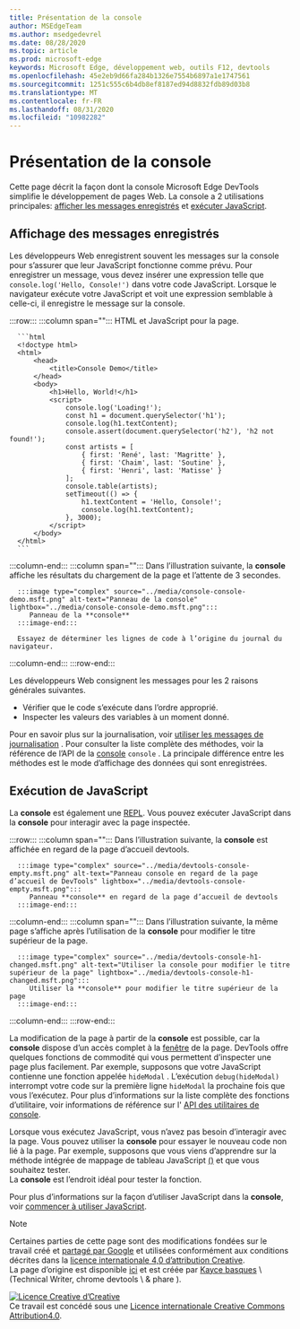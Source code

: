 ```yaml
---
title: Présentation de la console
author: MSEdgeTeam
ms.author: msedgedevrel
ms.date: 08/28/2020
ms.topic: article
ms.prod: microsoft-edge
keywords: Microsoft Edge, développement web, outils F12, devtools
ms.openlocfilehash: 45e2eb9d66fa284b1326e7554b6897a1e1747561
ms.sourcegitcommit: 1251c555c6b4db8ef8187ed94d8832fdb89d03b8
ms.translationtype: MT
ms.contentlocale: fr-FR
ms.lasthandoff: 08/31/2020
ms.locfileid: "10982282"
---
```

<!-- Copyright Kayce Basques 

   Licensed under the Apache License, Version 2.0 (the "License");
   you may not use this file except in compliance with the License.
   You may obtain a copy of the License at

       https://www.apache.org/licenses/LICENSE-2.0

   Unless required by applicable law or agreed to in writing, software
   distributed under the License is distributed on an "AS IS" BASIS,
   WITHOUT WARRANTIES OR CONDITIONS OF ANY KIND, either express or implied.
   See the License for the specific language governing permissions and
   limitations under the License.  -->





# Présentation de la console   

  

Cette page décrit la façon dont la console Microsoft Edge DevTools simplifie le développement de pages Web.  La console a 2 utilisations principales: [afficher les messages enregistrés](#viewing-logged-messages) et [exécuter JavaScript](#running-javascript).  

## Affichage des messages enregistrés   

Les développeurs Web enregistrent souvent les messages sur la console pour s’assurer que leur JavaScript fonctionne comme prévu.  Pour enregistrer un message, vous devez insérer une expression telle que `console.log('Hello, Console!')` dans votre code JavaScript.  Lorsque le navigateur exécute votre JavaScript et voit une expression semblable à celle-ci, il enregistre le message sur la console.  

:::row:::
   :::column span="":::
      HTML et JavaScript pour la page.  
      
      ```html
      <!doctype html>
      <html>
          <head>
              <title>Console Demo</title>
          </head>
          <body>
              <h1>Hello, World!</h1>
              <script>
                  console.log('Loading!');
                  const h1 = document.querySelector('h1');
                  console.log(h1.textContent);
                  console.assert(document.querySelector('h2'), 'h2 not found!');
                  const artists = [
                      { first: 'René', last: 'Magritte' },
                      { first: 'Chaim', last: 'Soutine' },
                      { first: 'Henri', last: 'Matisse' }
                  ];
                  console.table(artists);
                  setTimeout(() => {
                      h1.textContent = 'Hello, Console!';
                      console.log(h1.textContent);
                  }, 3000);
              </script>
          </body>
      </html>
      ```  
   :::column-end:::
   :::column span="":::
      Dans l’illustration suivante, la **console** affiche les résultats du chargement de la page et l’attente de 3 secondes.  
      
      :::image type="complex" source="../media/console-console-demo.msft.png" alt-text="Panneau de la console" lightbox="../media/console-console-demo.msft.png":::
         Panneau de la **console**  
      :::image-end:::  
      
      Essayez de déterminer les lignes de code à l’origine du journal du navigateur.  
   :::column-end:::
:::row-end:::  

Les développeurs Web consignent les messages pour les 2 raisons générales suivantes.  

*   Vérifier que le code s’exécute dans l’ordre approprié.  
*   Inspecter les valeurs des variables à un moment donné.  

Pour en savoir plus sur la journalisation, voir [utiliser les messages de journalisation][DevtoolsConsoleLoggingMessages] .  Pour consulter la liste complète des méthodes, voir la référence de l’API de la [console][DevToolsConsoleAPI] `console` .  La principale différence entre les méthodes est le mode d’affichage des données qui sont enregistrées.  

## Exécution de JavaScript   

La **console** est également une [REPL][WikiREPLoop].  Vous pouvez exécuter JavaScript dans la **console** pour interagir avec la page inspectée.   

:::row:::
   :::column span="":::
      Dans l’illustration suivante, la **console** est affichée en regard de la page d’accueil devtools.  
      
      :::image type="complex" source="../media/devtools-console-empty.msft.png" alt-text="Panneau console en regard de la page d’accueil de DevTools" lightbox="../media/devtools-console-empty.msft.png":::
         Panneau **console** en regard de la page d’accueil de devtools  
      :::image-end:::  
   :::column-end:::
   :::column span="":::
      Dans l’illustration suivante, la même page s’affiche après l’utilisation de la **console** pour modifier le titre supérieur de la page.
      
      :::image type="complex" source="../media/devtools-console-h1-changed.msft.png" alt-text="Utiliser la console pour modifier le titre supérieur de la page" lightbox="../media/devtools-console-h1-changed.msft.png":::
         Utiliser la **console** pour modifier le titre supérieur de la page  
      :::image-end:::  
   :::column-end:::
:::row-end:::

La modification de la page à partir de la **console** est possible, car la **console** dispose d’un accès complet à la [fenêtre][MDNWindow] de la page.  DevTools offre quelques fonctions de commodité qui vous permettent d’inspecter une page plus facilement.  Par exemple, supposons que votre JavaScript contienne une fonction appelée `hideModal` .  L’exécution `debug(hideModal)` interrompt votre code sur la première ligne `hideModal` la prochaine fois que vous l’exécutez.  Pour plus d’informations sur la liste complète des fonctions d’utilitaire, voir informations de référence sur l' [API des utilitaires de console][DevtoolsConsoleUtilitiesDebug].  

Lorsque vous exécutez JavaScript, vous n’avez pas besoin d’interagir avec la page.  Vous pouvez utiliser la **console** pour essayer le nouveau code non lié à la page.  Par exemple, supposons que vous viens d’apprendre sur la méthode intégrée de mappage de tableau JavaScript [()][MDNMap] et que vous souhaitez tester.  
La **console** est l’endroit idéal pour tester la fonction.  

Pour plus d’informations sur la façon d’utiliser JavaScript dans la **console**, voir [commencer à utiliser JavaScript][DevtoolsConsoleRunningJavascript].  

   

  

<!-- links -->  

[DevToolsConsoleAPI]: ./api.md "Référence sur les API de console | Documents Microsoft"  
[DevtoolsConsoleLoggingMessages]: ./log.md "Commencer à utiliser la journalisation des messages dans la console | Documents Microsoft"  
[DevtoolsConsoleRunningJavascript]: ./javascript.md "Commencer à utiliser JavaScript dans la console | Documents Microsoft"  
[DevtoolsConsoleUtilitiesDebug]: ./utilities.md#debug "XXXXXX xxx xxxxxxx xxx xxxxxxx xxxxx Documents Microsoft"  

[MDNMap]: https://developer.mozilla.org/docs/Web/JavaScript/Reference/Global_Objects/Array/map "Array. prototype. map () | MDN"  
[MDNWindow]: https://developer.mozilla.org/docs/Web/API/Window "Fenêtre | MDN"  

[WikiREPLoop]: https://en.wikipedia.org/wiki/Read%E2%80%93eval%E2%80%93print_loop "Lecture-eval-imprimer en boucle-Wikipédia"  

> [!NOTE]
> Certaines parties de cette page sont des modifications fondées sur le travail créé et [partagé par Google][GoogleSitePolicies] et utilisées conformément aux conditions décrites dans la [licence internationale 4,0 d’attribution Creative][CCA4IL].  
> La page d’origine est disponible [ici](https://developers.google.com/web/tools/chrome-devtools/console/index) et est créée par [Kayce basques][KayceBasques] \ (Technical Writer, chrome devtools \ & phare \).  

[![Licence Creative d’Creative][CCby4Image]][CCA4IL]  
Ce travail est concédé sous une [Licence internationale Creative Commons Attribution4.0][CCA4IL].  

[CCA4IL]: https://creativecommons.org/licenses/by/4.0  
[CCby4Image]: https://i.creativecommons.org/l/by/4.0/88x31.png  
[GoogleSitePolicies]: https://developers.google.com/terms/site-policies  
[KayceBasques]: https://developers.google.com/web/resources/contributors/kaycebasques  
